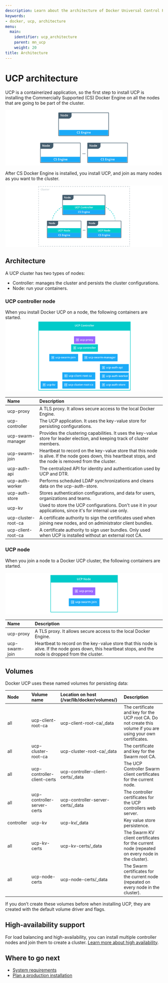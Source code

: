 ```yaml
---
description: Learn about the architecture of Docker Universal Control Plane.
keywords:
- docker, ucp, architecture
menu:
  main:
    identifier: ucp_architecture
    parent: mn_ucp
    weight: 20
title: Architecture
---
```


# UCP architecture

UCP is a containerized application, so the first step to install UCP is
installing the Commercially Supported (CS) Docker Engine on all the nodes that
are going to be part of the cluster.

![](images/architecture-1.png)

After CS Docker Engine is installed, you install UCP, and join as many
nodes as you want to the cluster.

![](images/architecture-2.png)

## Architecture

A UCP cluster has two types of nodes:

* Controller: manages the cluster and persists the cluster configurations.
* Node: run your containers.


### UCP controller node

When you install Docker UCP on a node, the following containers are started.
![](images/architecture-3.png)

| Name                | Description                                                                                                                                                |
|:--------------------|:-----------------------------------------------------------------------------------------------------------------------------------------------------------|
| ucp-proxy           | A TLS proxy. It allows secure access to the local Docker Engine.                                                                                           |
| ucp-controller      | The UCP application. It uses the key-value store for persisting configurations.                                                                            |
| ucp-swarm-manager   | Provides the clustering capabilities. It uses the key-value store for leader election, and keeping track of cluster members.                               |
| ucp-swarm-join      | Heartbeat to record on the key-value store that this node is alive. If the node goes down, this heartbeat stops, and the node is removed from the cluster. |
| ucp-auth-api        | The centralized API for identity and authentication used by UCP and DTR.                                                                                   |
| ucp-auth-worker     | Performs scheduled LDAP synchronizations and cleans data on the ucp-auth-store.                                                                            |
| ucp-auth-store      | Stores authentication configurations, and data for users, organizations and teams.                                                                         |
| ucp-kv              | Used to store the UCP configurations. Don't use it in your applications, since it's for internal use only.                                                 |
| ucp-cluster-root-ca | A certificate authority to sign the certificates used when joining new nodes, and on administrator client bundles.                                         |
| ucp-client-root-ca  | A certificate authority to sign user bundles. Only used when UCP is installed without an external root CA.                                                 |

### UCP node

When you join a node to a Docker UCP cluster, the following containers are
started.

![](images/architecture-4.png)

| Name           | Description                                                                                                                                                |
|:---------------|:-----------------------------------------------------------------------------------------------------------------------------------------------------------|
| ucp-proxy      | A TLS proxy. It allows secure access to the local Docker Engine.                                                                                           |
| ucp-swarm-join | Heartbeat to record on the key-value store that this node is alive. If the node goes down, this heartbeat stops, and the node is dropped from the cluster. |


## Volumes

Docker UCP uses these named volumes for persisting data:

| Node       | Volume name                 | Location on host (/var/lib/docker/volumes/) | Description                                                                                                    |
|:-----------|:----------------------------|:--------------------------------------------|:---------------------------------------------------------------------------------------------------------------|
| all        | ucp-client-root-ca          | ucp-client-root-ca/_data                    | The certificate and key for the UCP root CA. Do not create this volume if you are using your own certificates. |
| all        | ucp-cluster-root-ca         | ucp-cluster-root-ca/_data                   | The certificate and key for the Swarm root CA.                                                                 |
| all        | ucp-controller-client-certs | ucp-controller-client-certs/_data           | The UCP Controller Swarm client certificates for the current node.                                             |
| all        | ucp-controller-server-certs | ucp-controller-server-certs/_data           | The controller certificates for the UCP controllers web server.                                                |
| controller | ucp-kv                      | ucp-kv/_data                                | Key value store persistence.                                                                                   |
| all        | ucp-kv-certs                | ucp-kv-certs/_data                          | The Swarm KV client certificates for the current node (repeated on every node in the cluster).                 |
| all        | ucp-node-certs              | ucp-node-certs/_data                        | The Swarm certificates for the current node (repeated on every node in the cluster).                           |


If you don’t create these volumes before when installing UCP, they are created with
the default volume driver and flags.

## High-availability support

For load balancing and high-availability, you can install multiple controller
nodes and join them to create a cluster.
[Learn more about high availability](high-availability/set-up-high-availability.md).

## Where to go next

* [System requirements](installation/system-requirements.md)
* [Plan a production installation](installation/plan-production-install.md)
